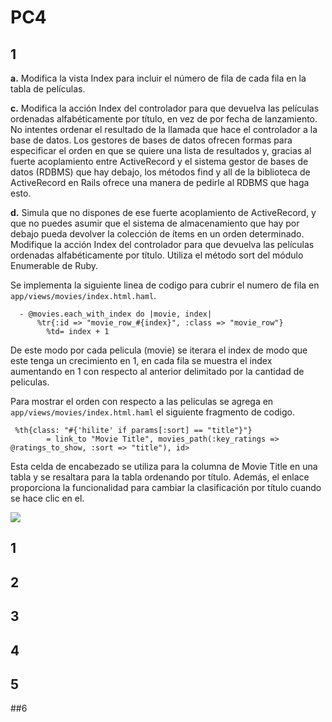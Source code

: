# PC4

## 1

**a.** Modifica la vista Index para incluir el número de fila de cada fila en la tabla de películas.

**c.** Modifica la acción Index del controlador para que devuelva las películas ordenadas alfabéticamente por título, en vez de por fecha de lanzamiento. No intentes ordenar el resultado de la llamada que hace el controlador a la base de datos. Los gestores de bases de datos ofrecen formas para especificar el orden en que se quiere una lista de resultados y, gracias al fuerte acoplamiento entre ActiveRecord y el sistema gestor de bases de datos (RDBMS) que hay debajo, los métodos find y all de la biblioteca de ActiveRecord en Rails ofrece una manera de pedirle al RDBMS que haga esto.
        
**d.** Simula que no dispones de ese fuerte acoplamiento de ActiveRecord, y que no puedes asumir que el sistema de almacenamiento que hay por debajo pueda devolver la colección de ítems en un orden determinado. Modifique la acción Index del controlador para que devuelva las películas ordenadas alfabéticamente por título. Utiliza el método sort del módulo Enumerable de Ruby.

Se implementa la siguiente linea de codigo para cubrir el numero de fila en `app/views/movies/index.html.haml`.
```haml
  - @movies.each_with_index do |movie, index|
      %tr{:id => "movie_row_#{index}", :class => "movie_row"}
        %td= index + 1
```
De este modo por cada pelicula (movie) se iterara el index de modo que este tenga un crecimiento en 1, en cada fila se muestra el index aumentando en 1 con respecto al anterior delimitado por la cantidad de peliculas.

Para mostrar el orden con respecto a las peliculas se agrega en `app/views/movies/index.html.haml` el siguiente fragmento de codigo.

```haml
 %th{class: "#{'hilite' if params[:sort] == "title"}"}
        = link_to "Movie Title", movies_path(:key_ratings => @ratings_to_show, :sort => "title"), id>
```
Esta celda de encabezado se utiliza para la columna de Movie Title en una tabla y se resaltara para la tabla ordenando por título. Además, el enlace proporciona la funcionalidad para cambiar la clasificación por título cuando se hace clic en el.

![](https://github.com/Kinartb/PC4/blob/main/imagenes/pc41.png)

## 1

## 2

## 3

## 4

## 5

##6
